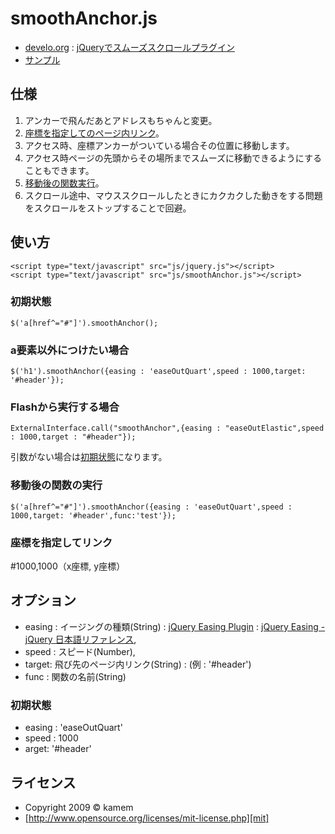 smoothAnchor.js
======================
+ [develo.org][develo.org] : [jQueryでスムーズスクロールプラグイン][blogEntry]
+  [サンプル](http://develo.org/smoothAnchor/)

[blogEntry]: http://develo.org/2010/09/05/1301.html "jQueryでスムーズスクロールプラグイン"


仕様
------
1. アンカーで飛んだあとアドレスもちゃんと変更。
2. [座標を指定してのページ内リンク](#zahyou)。
3. アクセス時、座標アンカーがついている場合その位置に移動します。
4. アクセス時ページの先頭からその場所までスムーズに移動できるようにすることもできます。
5. [移動後の関数実行](#func)。
6. スクロール途中、マウススクロールしたときにカクカクした動きをする問題をスクロールをストップすることで回避。


使い方
------
    <script type="text/javascript" src="js/jquery.js"></script>
    <script type="text/javascript" src="js/smoothAnchor.js"></script>

### 初期状態 ###
    $('a[href^="#"]').smoothAnchor();


### a要素以外につけたい場合 ###
    $('h1').smoothAnchor({easing : 'easeOutQuart',speed : 1000,target: '#header'});


### Flashから実行する場合 ###
    ExternalInterface.call("smoothAnchor",{easing : "easeOutElastic",speed : 1000,target : "#header"});
引数がない場合は[初期状態](#default)になります。

### <span id="func">移動後の関数の実行 ###
    $('a[href^="#"]').smoothAnchor({easing : 'easeOutQuart',speed : 1000,target: '#header',func:'test'});

### <span id="zahyou">座標を指定してリンク ###
 #1000,1000（x座標, y座標）

オプション
------
+ <span id="easing">easing : イージングの種類(String) : [jQuery Easing Plugin](http://gsgd.co.uk/sandbox/jquery/easing/) : [jQuery Easing - jQuery 日本語リファレンス](http://semooh.jp/jquery/cont/doc/easing/),  
+ <span id="speed">speed : スピード(Number),  
+ <span id="target">target: 飛び先のページ内リンク(String) :  (例 : '#header')
+ func : 関数の名前(String)

### <span id="default">初期状態 ###
+ easing : 'easeOutQuart'
+ speed : 1000
+ arget: '#header' 


ライセンス
----------
+ Copyright 2009 &copy; kamem
+ [http://www.opensource.org/licenses/mit-license.php][mit]

[develo.org]: http://develo.org/ "develo.org"
[MIT]: http://www.opensource.org/licenses/mit-license.php
